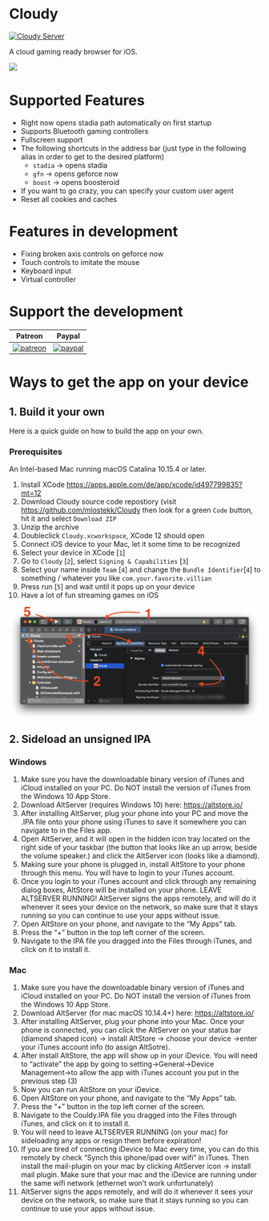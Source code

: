 # Cloudy

[![Cloudy Server](https://img.shields.io/discord/591914197219016707.svg?label=Discord&logo=Discord&colorB=7289da&style=for-the-badge)](https://discord.gg/9sgTxFx)

A cloud gaming ready browser for iOS.

![](Media/cloudy.gif)

# Supported Features

- Right now opens stadia path automatically on first startup
- Supports Bluetooth gaming controllers
- Fullscreen support
- The following shortcuts in the address bar (just type in the following alias in order to get to the desired platform)
  - `stadia` -> opens stadia
  - `gfn` -> opens geforce now 
  - `boost` -> opens boosteroid
- If you want to go crazy, you can specify your custom user agent
- Reset all cookies and caches

# Features in development

- Fixing broken axis controls on geforce now
- Touch controls to imitate the mouse
- Keyboard input
- Virtual controller

# Support the development

 Patreon             |  Paypal
:-------------------------:|:-------------------------:
[![patreon](Media/becomePatreon.png)](https://www.patreon.com/bePatron?u=44456418)  |  [![paypal](https://www.paypalobjects.com/en_US/i/btn/btn_donate_LG.gif)](https://paypal.me/pools/c/8tKK9M8XUi)

# Ways to get the app on your device

## 1. Build it your own

Here is a quick guide on how to build the app on your own.

### Prerequisites
An Intel-based Mac running macOS Catalina 10.15.4 or later.

1. Install XCode https://apps.apple.com/de/app/xcode/id497799835?mt=12
2. Download Cloudy source code repostiory (visit https://github.com/mlostekk/Cloudy then look for a green `Code` button, hit it and select `Download ZIP`
3. Unzip the archive
4. Doubleclick `Cloudy.xcworkspace`, XCode 12 should open
5. Connect iOS device to your Mac, let it some time to be recognized
6. Select your device in XCode [`1`]
7. Go to `Cloudy` [`2`], select `Signing & Capabilities` [`3`]
8. Select your name inside `Team` [`4`] and change the `Bundle Identifier`[`4`] to something / whatever you like `com.your.favorite.villian`
9. Press run [`5`] and wait until it pops up on your device
10. Have a lot of fun streaming games on iOS

![](Media/xcode.png)

## 2. Sideload an unsigned IPA

### Windows

1. Make sure you have the downloadable binary version of iTunes and iCloud installed on your PC. Do NOT install the version of iTunes from the Windows 10 App Store.
2. Download AltServer (requires Windows 10) here: https://altstore.io/
3. After installing AltServer, plug your phone into your PC and move the .IPA file onto your phone using iTunes to save it somewhere you can navigate to in the Files app. 
4. Open AltServer, and it will open in the hidden icon tray located on the right side of your taskbar (the button that looks like an up arrow, beside the volume speaker.) and click the AltServer icon (looks like a diamond).
5. Making sure your phone is plugged in, install AltStore to your phone through this menu. You will have to login to your iTunes account.
6. Once you login to your iTunes account and click through any remaining dialog boxes, AltStore will be installed on your phone. LEAVE ALTSERVER RUNNING! AltServer signs the apps remotely, and will do it whenever it sees your device on the network, so make sure that it stays running so you can continue to use your apps without issue.
7. Open AltStore on your phone, and navigate to the “My Apps” tab. 
8. Press the “+” button in the top left corner of the screen.
9. Navigate to the IPA file you dragged into the Files through iTunes, and click on it to install it.

### Mac

1. Make sure you have the downloadable binary version of iTunes and iCloud installed on your PC. Do NOT install the version of iTunes from the Windows 10 App Store.
2. Download AltServer (for mac macOS 10.14.4+) here: https://altstore.io/
3. After installing AltServer, plug your phone into your Mac. Once your phone is connected, you can click the AltServer on your status bar (diamond shaped icon) -> install AltStore -> choose your device ->enter your iTunes account info (to assign AltSotre). 
4. After install AltStore, the app will show up in your iDevice. You will need to “activate” the app by going to setting->General->Device Management->to allow the app with iTunes account you put in the previous step (3)
5. Now you can run AltStore on your iDevice.
6. Open AltStore on your phone, and navigate to the “My Apps” tab.
7. Press the “+” button in the top left corner of the screen.
8. Navigate to the Couldy.IPA file you dragged into the Files through iTunes, and click on it to install it.
9. You will need to leave ALTSERVER RUNNING (on your mac) for sideloading any apps or resign them before expiration! 
10. If you are tired of connecting iDevice to Mac every time, you can do this remotely by check “Synch this iphone/ipad over wifi” in iTunes. Then install the mail-plugin on your mac by clicking AltServer icon -> install mail plugin. Make sure that your mac and the iDevice are running under the same wifi network (ethernet won’t work unfortunately) 
11. AltServer signs the apps remotely, and will do it whenever it sees your device on the network, so make sure that it stays running so you can continue to use your apps without issue.